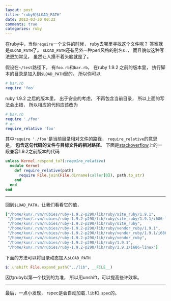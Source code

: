 ```yaml
---
layout: post
title: "ruby的$LOAD_PATH"
date: 2012-03-30 00:22
comments: true
categories: ruby
---
```


在ruby中，当你`require`一个文件的时候，
ruby去哪里寻找这个文件呢？
答案就是`$LOAD_PATH`了。
`$LOAD_PATH`还有另外一种perl风格的别名`$:`，
而且貌似这种写法更加常见，
虽然让人摸不着头脑就是了。

假设在`~/test`路径下，
有`foo.rb`和`bar.rb`，
在ruby 1.9.2 之前的版本里，
执行脚本的目录是加入到`$LOAD_PATH`里的，
所以你可以

``` ruby
# bar.rb
require 'foo'
```

ruby 1.9.2 之后的版本里，
出于安全的考虑，
不再包含当前目录，
所以上面的写法会出错，
所以相应的代码应该改为

``` ruby
# bar.rb
require './foo'
# or
require_relative 'foo'
```

其中`require './foo'`是当前目录相对文件的路径，
`require_relative`的意思是，
**包含这句代码的文件与目标文件的相对路径**。
下面是[stackoverflow][1]上的一段兼容1.9.2之前版本的代码

``` ruby
unless Kernel.respond_to?(:require_relative)
  module Kernel
    def require_relative(path)
      require File.join(File.dirname(caller[0]), path.to_str)
    end
  end
end
```

---------------------------------------

回到`$LOAD_PATH`，让我们看看它的值，

``` ruby
["/home/kun/.rvm/rubies/ruby-1.9.2-p290/lib/ruby/site_ruby/1.9.1",
 "/home/kun/.rvm/rubies/ruby-1.9.2-p290/lib/ruby/site_ruby/1.9.1/i686-linux",
 "/home/kun/.rvm/rubies/ruby-1.9.2-p290/lib/ruby/site_ruby",
 "/home/kun/.rvm/rubies/ruby-1.9.2-p290/lib/ruby/vendor_ruby/1.9.1",
 "/home/kun/.rvm/rubies/ruby-1.9.2-p290/lib/ruby/vendor_ruby/1.9.1/i686-linux",
 "/home/kun/.rvm/rubies/ruby-1.9.2-p290/lib/ruby/vendor_ruby",
 "/home/kun/.rvm/rubies/ruby-1.9.2-p290/lib/ruby/1.9.1",
 "/home/kun/.rvm/rubies/ruby-1.9.2-p290/lib/ruby/1.9.1/i686-linux"]
```

下面的方法可以将目录动态加入`$LOAD_PATH`

``` ruby
$:.unshift File.expand_path("../lib", __FILE__)
```

因为ruby以第一个找到的为准，
所以用unshift，可以提高些许效率。

---------------------------------------

最后，一点小发现，
rspec是会自动加载`.lib`和`.spec`的。

[1]: http://stackoverflow.com/questions/4333286/ruby-require-vs-require-relative-best-practice-to-workaround-running-in-both
